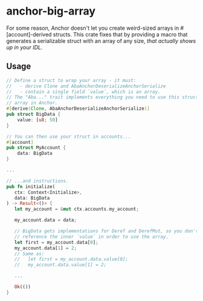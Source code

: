 # anchor-big-array

For some reason, Anchor doesn't let you create weird-sized arrays in #[account]-derived structs. This crate fixes that by providing a macro that generates a serializable struct with an array of any size, _that actually shows up in your IDL._

## Usage

```rs
// Define a struct to wrap your array - it must:
//   - derive Clone and AbaAnchorDeserializeAnchorSerialize
//   - contain a single field `value`, which is an array.
// The "Aba..." trait implements everything you need to use this struct as an
// array in Anchor.
#[derive(Clone, AbaAnchorDeserializeAnchorSerialize)]
pub struct BigData {
    value: [u8; 50]
}

// You can then use your struct in accounts...
#[account]
pub struct MyAccount {
    data: BigData
}

...

// ...and instructions.
pub fn initialize(
   ctx: Context<Initialize>,
   data: BigData
) -> Result<()> {
   let my_account = &mut ctx.accounts.my_account;

   my_account.data = data;

   // BigData gets implementations for Deref and DerefMut, so you don't have to
   // reference the inner `value` in order to use the array.
   let first = my_account.data[0];
   my_account.data[1] = 2;
   // Same as:
   //   let first = my_account.data.value[0];
   //   my_account.data.value[1] = 2;

   ...

   Ok(())
}
```